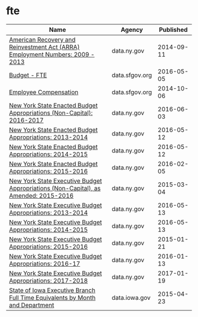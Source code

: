 # fte

Name | Agency | Published
---- | ---- | ---------
[American Recovery and Reinvestment Act (ARRA) Employment Numbers: 2009 - 2013](../socrata/si2e-g6pa.md) | data.ny.gov | 2014-09-11
[Budget - FTE](../socrata/4zfx-f2ts.md) | data.sfgov.org | 2016-05-05
[Employee Compensation](../socrata/88g8-5mnd.md) | data.sfgov.org | 2014-10-06
[New York State Enacted Budget Appropriations (Non-Capital): 2016-2017](../socrata/q2z7-9eaw.md) | data.ny.gov | 2016-06-03
[New York State Enacted Budget Appropriations: 2013-2014](../socrata/wbuv-35mw.md) | data.ny.gov | 2016-05-12
[New York State Enacted Budget Appropriations: 2014-2015](../socrata/rkm7-fnc2.md) | data.ny.gov | 2016-05-12
[New York State Enacted Budget Appropriations: 2015-2016](../socrata/e3kc-m93t.md) | data.ny.gov | 2016-02-05
[New York State Executive Budget Appropriations (Non-Capital), as Amended: 2015-2016](../socrata/dpaa-qunx.md) | data.ny.gov | 2015-03-04
[New York State Executive Budget Appropriations: 2013-2014](../socrata/qq87-vicj.md) | data.ny.gov | 2016-05-13
[New York State Executive Budget Appropriations: 2014-2015](../socrata/tpjv-w3ss.md) | data.ny.gov | 2016-05-13
[New York State Executive Budget Appropriations: 2015-2016](../socrata/nkdr-eaaf.md) | data.ny.gov | 2015-01-21
[New York State Executive Budget Appropriations: 2016-17](../socrata/hxy8-46bu.md) | data.ny.gov | 2016-01-13
[New York State Executive Budget Appropriations: 2017-2018](../socrata/yv78-9wbn.md) | data.ny.gov | 2017-01-19
[State of Iowa Executive Branch Full Time Equivalents by Month and Department](../socrata/rejw-2ccf.md) | data.iowa.gov | 2015-04-23

